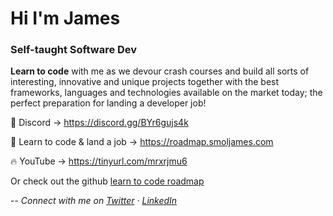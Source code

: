 # Hi I'm James
### Self-taught Software Dev

**Learn to code** with me as we devour crash courses and build all sorts of interesting, innovative and unique projects together with the best frameworks, languages and technologies available on the market today; the perfect preparation for landing a developer job!

🌿 Discord -> https://discord.gg/BYr6gujs4k

🐝 Learn to code & land a job -> https://roadmap.smoljames.com

🔥 YouTube -> https://tinyurl.com/mrxrjmu6

Or check out the github [learn to code roadmap](https://www.github.com/jamezmca/learn-to-code)

-- *Connect with me on [Twitter](https://twitter.com/_Smoljames) · [LinkedIn](https://www.linkedin.com/in/jamezmcarthur/)*


